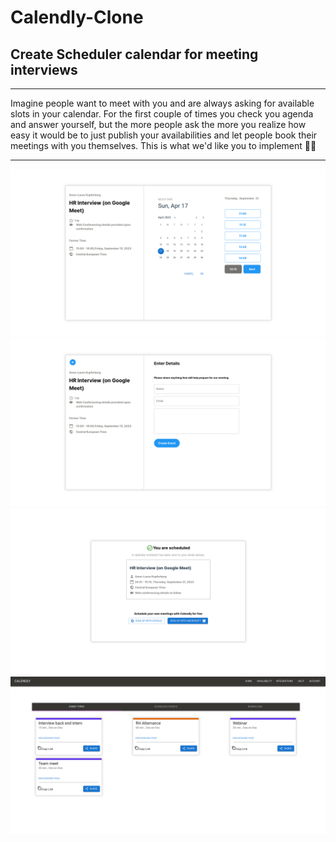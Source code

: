 # Calendly-Clone

## Create Scheduler calendar for meeting interviews

---

Imagine people want to meet with you and are always asking for available slots in your calendar. For the first couple of times you check you agenda and answer yourself, but the more people ask the more you realize how easy it would be to just publish your availabilities and let people book their meetings with you themselves. This is what we'd like you to implement 🧑‍💻

---

![alt1](./Screens/scr1.png)
![alt1](./Screens/scr2.png)
![alt1](./Screens/scr3.png)
![alt1](./Screens/scr4.png)
